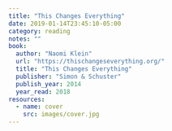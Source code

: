 ```yaml
---
title: "This Changes Everything"
date: 2019-01-14T23:45:10-05:00
category: reading
notes: ""
book:
  author: "Naomi Klein"
  url: "https://thischangeseverything.org/"
  title: "This Changes Everything"
  publisher: "Simon & Schuster"
  publish_year: 2014
  year_read: 2018
resources:
  - name: cover
    src: images/cover.jpg
---
```


